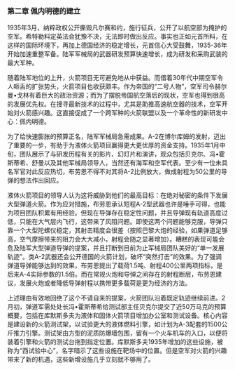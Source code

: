 ### 第二章 佩内明德的建立

1935年3月，纳粹政权公开撕毁凡尔赛和约，施行征兵，公开了以航空部为掩护的空军。希特勒料定英法会犹豫不决，无法即时做出反应。事实也正如元首所料，在这样的国际环境下，再加上德国经济的稳定增长，元首信心大受鼓舞，1935-36年开始加速重整军备。陆军军械局的武器研发预算快速增长，成为研发和采购武装的最大军种。

随着陆军地位的上升，火箭项目无可避免地从中获益。而借着30年代中期空军令人咂舌的扩张势头，火箭项目也收获颇丰。作为帝国的“二号人物”，空军司令赫尔曼•戈林有着巨大的政治资源；而为了摆脱帝国航空落后的现状，空军也得到很高的发展优先权。在搜寻最新技术的过程中，尤其是助推高速航空器的技术，空军开始对火箭感兴趣。这直接促成了一个跨军种的火箭联盟以及一个革命性的新研发中心：佩内明德。

为了给快速膨胀的预算正名，陆军军械局急需成果。A-2在博尔库姆的发射，迈出了重要的一步，有助于为液体火箭项目赢得更大更优厚的资金支持。1935年1月中旬，团队展示了与研发历程有关的影片、幻灯片和演讲，观众包括贝克尔、冯•霍斯蒂希、舒曼以及其他军械局领导人，当然还有海军和空军代表。至少有一位未具名军官对此反应热切，布劳恩不得不对其将A-2比例放大，做成射程为50公里的导弹的想法作出回应。

液体火箭项目的领导人认为这将威胁到他们的最高目标：在绝对秘密的条件下发展大型弹道火箭。作为应对措施，布劳恩承认短程A-2型武器也许是唾手可得，也能为项目团队积累有用经验。但现在导弹存在稳定性问题，并且导弹现有轨道高度过低，只能在大气层内飞行，这带来了风阻问题。即使这两个问题能够克服，导弹只靠一个大型陀螺仪稳定，其射击精度会很差（按照巴黎大炮的经验，如果弹道足够高，空气摩擦带来的阻力会大大减小，射程会随之显著增加）。糟糕的表现可能会危及陆军大型弹道导弹的提案，并且打断到目前为止军械局团队美好的“单一发展轨迹”。类A-2武器还会公开德国的火箭计划，破坏“突然打击”的效果。为了强调弹道导弹能够达到的效果，布劳恩提出了载荷1.5吨、射程400公里两项指标，是后来A-4实际参数的1.5倍。而在常规火炮和导弹之间存在的射程断层，布劳恩建议，发展火炮或者降低导弹射程以携带更多载荷是更为经济的方法。

上述理由有效地回绝了这个不请自来的提案，火箭团队沿着既定轨迹继续前进。2月初，弹道军需处处长冯•霍斯蒂希给测试部主任贝克尔提交了近50万马克的预算概要，包括在库默斯多夫为液体和固体火箭项目增加办公室和测试设备。核心内容是建设新的火箭测试架，以试验更大的液体燃料引擎，如计划为A-3配套的1500公斤推力引擎。测试架由方型的泥质防爆墙包围，留有一个火车机车的入口，以便将装着引擎和火箭的测试台拖到指定位置。库默斯多夫1935年增加的这些设施，被称为“西试验中心”，名字暗示了这些设施在靶场中的位置。但是空军对火箭的兴趣带来了新的机遇，这些新增设施几乎立刻就不够用了。